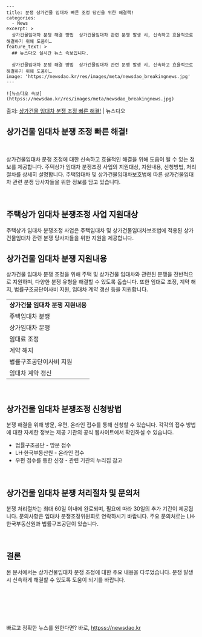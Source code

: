     ---
    title: 분쟁 상가건물 임대차 빠른 조정 당신을 위한 해결책!
    categories:
      - News
    excerpt: >
      상가건물임대차 분쟁 해결 방법  상가건물임대차 관련 분쟁 발생 시, 신속하고 효율적으로 해결하기 위해 도움이…
    feature_text: >
      ## 뉴스다오 실시간 뉴스 속보입니다.
    
      상가건물임대차 분쟁 해결 방법  상가건물임대차 관련 분쟁 발생 시, 신속하고 효율적으로 해결하기 위해 도움이…
    image: 'https://newsdao.kr/res/images/meta/newsdao_breakingnews.jpg'
    ---
    
    ![뉴스다오 속보](httpss://newsdao.kr/res/images/meta/newsdao_breakingnews.jpg)

<p>출처: <a href="httpss://newsdao.kr/4436" rel="dofollow">상가건물 임대차 분쟁 조정 빠른 해결!</a> | 뉴스다오</p>

<h2 data-ke-size="size26">상가건물 임대차 분쟁 조정 빠른 해결!</h2>
<p data-ke-size="size16">&nbsp;</p>
상가건물임대차 분쟁 조정에 대한 신속하고 효율적인 해결을 위해 도움이 될 수 있는 정보를 제공합니다. 주택상가 임대차 분쟁조정 사업의 지원대상, 지원내용, 신청방법, 처리절차를 상세히 설명합니다. 주택임대차 및 상가건물임대차보호법에 따른 상가건물임대차 관련 분쟁 당사자들을 위한 정보를 담고 있습니다.
<p data-ke-size="size16">&nbsp;</p>

<h2 data-ke-size="size20">주택상가 임대차 분쟁조정 사업 지원대상</h2>
<p data-ke-size="size16">주택상가 임대차 분쟁조정 사업은 주택임대차 및 상가건물임대차보호법에 적용된 상가건물임대차 관련 분쟁 당사자들을 위한 지원을 제공합니다.</p>

<h2 data-ke-size="size20">상가건물 임대차 분쟁 지원내용</h2>
<p data-ke-size="size16">상가건물 임대차 분쟁 조정을 위해 주택 및 상가건물 임대차와 관련된 분쟁을 전반적으로 지원하며, 다양한 분쟁 유형을 해결할 수 있도록 돕습니다. 또한 임대료 조정, 계약 해지, 법률구조공단이사비 지원, 임대차 계약 갱신 등을 지원합니다.</p>

<table style="width: 100%;">
<tbody>
<tr>
<td style="text-align: center; height: 17px;"><b>상가건물 임대차 분쟁 지원내용</b></td>
</tr>
<tr>
<td style="text-align: left;">주택임대차 분쟁</td>
</tr>
<tr>
<td style="text-align: left;">상가임대차 분쟁</td>
</tr>
<tr>
<td style="text-align: left;">임대료 조정</td>
</tr>
<tr>
<td style="text-align: left;">계약 해지</td>
</tr>
<tr>
<td style="text-align: left;">법률구조공단이사비 지원</td>
</tr>
<tr>
<td style="text-align: left;">임대차 계약 갱신</td>
</tr>
</tbody>
</table>
<p data-ke-size="size16">&nbsp;</p>

<h2 data-ke-size="size20">상가건물 임대차 분쟁조정 신청방법</h2>
<p data-ke-size="size16">분쟁 해결을 위해 방문, 우편, 온라인 접수를 통해 신청할 수 있습니다. 각각의 접수 방법에 대한 자세한 정보는 제공 기관의 공식 웹사이트에서 확인하실 수 있습니다.</p>
<ul>
<li>법률구조공단 - 방문 접수</li>
<li>LH·한국부동산원 - 온라인 접수</li>
<li>우편 접수를 통한 신청 - 관련 기관의 누리집 참고</li>
</ul>
<p data-ke-size="size16">&nbsp;</p>

<h2 data-ke-size="size20">상가건물 임대차 분쟁 처리절차 및 문의처</h2>
<p data-ke-size="size16">분쟁 처리절차는 최대 60일 이내에 완료되며, 필요에 따라 30일의 추가 기간이 제공됩니다. 문의사항은 임대차 분쟁조정위원회로 연락하시기 바랍니다. 주요 문의처로는 LH·한국부동산원과 법률구조공단이 있습니다.</p>
<p data-ke-size="size16">&nbsp;</p>

<h2 data-ke-size="size20">결론</h2>
<p data-ke-size="size16">본 문서에서는 상가건물임대차 분쟁 조정에 대한 주요 내용을 다루었습니다. 분쟁 발생 시 신속하게 해결할 수 있도록 도움이 되기를 바랍니다.</p>
<p data-ke-size="size16">&nbsp;</p>
<p data-ke-size="size16">&nbsp;</p>
<p data-ke-size="size16">&nbsp;</p> 

빠르고 정확한 뉴스를 원한다면? 바로, <a href="httpss://newsdao.kr" rel="dofollow">httpss://newsdao.kr</a>


    